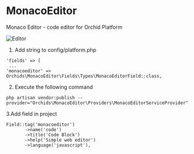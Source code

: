# MonacoEditor
Monaco Editor  - code editor for Orchid Platform

![Editor](https://cloud.githubusercontent.com/assets/5047891/19600675/5eaae9e6-97a6-11e6-97ad-93903167d8ba.png)

1. Add string to config/platform.php
```
'fields' => [
 ...
'monacoeditor' => Orchids\MonacoEditor\Fields\Types\MonacoEditorField::class, 
```
2. Execute the following command
```
php artisan vendor:publish --provider="Orchids\MonacoEditor\Providers\MonacoEditorServiceProvider"
```
3.Add field in project
```
Field::tag('monacoeditor')
       ->name('code')
       ->title('Code Block')
       ->help('Simple web editor')
       ->language('javascript'),
```
